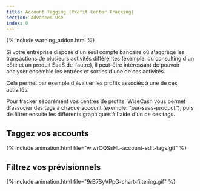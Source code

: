 ```yaml
---
title: Account Tagging (Profit Center Tracking)
section: Advanced Use
index: 0
---
```


{% include warning_addon.html %}

Si votre entreprise dispose d'un seul compte bancaire où s'aggrège les transactions de plusieurs activités différentes (exemple: du consulting d'un côté et un produit SaaS de l'autre), il peut-être intéressant de pouvoir analyser ensemble les entrées et sorties d'une de ces activités.

Cela permet par exemple d'évaluer les profits associés à une de ces activités.

Pour tracker séparément vos centres de profits, WiseCash vous permet d'associer des tags à chaque account (exemple: "our-saas-product"), puis de filtrer ensuite les différents graphiques à l'aide d'un de ces tags.

## Taggez vos accounts

{% include animation.html file="wiwrOQSsHL-account-edit-tags.gif" %}

## Filtrez vos prévisionnels

{% include animation.html file="9rB7SyVPpG-chart-filtering.gif" %}
